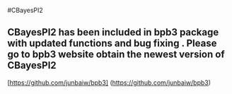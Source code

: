 #CBayesPI2 

## CBayesPI2 has been included in bpb3 package with updated functions and bug fixing . Please go to bpb3 website obtain the newest version of CBayesPI2

[https://github.com/junbaiw/bpb3] (https://github.com/junbaiw/bpb3)

